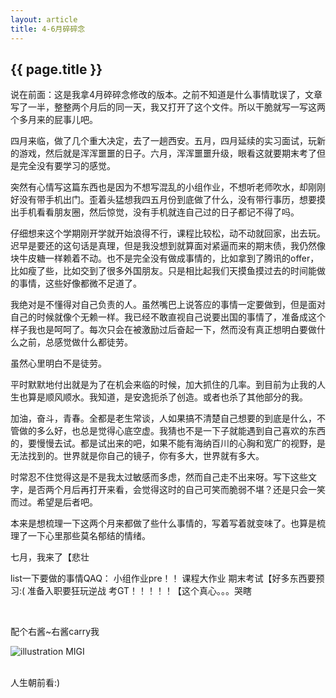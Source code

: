 ```yaml
---
layout: article
title: 4-6月碎碎念
---
```

<h2>{{ page.title }}</h2>

说在前面：这是我拿4月碎碎念修改的版本。之前不知道是什么事情耽误了，文章写了一半，整整两个月后的同一天，我又打开了这个文件。所以干脆就写一写这两个多月来的屁事儿吧。

四月来临，做了几个重大决定，去了一趟西安。五月，四月延续的实习面试，玩新的游戏，然后就是浑浑噩噩的日子。六月，浑浑噩噩升级，眼看这就要期末考了但是完全没有要学习的感觉。

突然有心情写这篇东西也是因为不想写混乱的小组作业，不想听老师吹水，却刚刚好没有带手机出门。歪着头猛想我四五月份到底做了什么，没有带行事历，想要摸出手机看看朋友圈，然后惊觉，没有手机就连自己过的日子都记不得了吗。

仔细想来这个学期刚开学就开始浪得不行，课程比较松，动不动就回家，出去玩。迟早是要还的这句话是真理，但是我没想到就算面对紧逼而来的期末债，我仍然像块牛皮糖一样赖着不动。也不是完全没有做成事情的，比如拿到了腾讯的offer，比如瘦了些，比如交到了很多外国朋友。只是相比起我们天摸鱼摸过去的时间能做的事情，这些好像都微不足道了。

我绝对是不懂得对自己负责的人。虽然嘴巴上说答应的事情一定要做到，但是面对自己的时候就像个无赖一样。我已经不敢直视自己说要出国的事情了，准备成这个样子我也是呵呵了。每次只会在被激励过后奋起一下，然而没有真正想明白要做什么之前，总感觉做什么都徒劳。

虽然心里明白不是徒劳。

平时默默地付出就是为了在机会来临的时候，加大抓住的几率。到目前为止我的人生也算是顺风顺水。我知道，是安逸扼杀了创造。或者也杀了其他部分的我。

加油，奋斗，青春。全都是老生常谈，人如果搞不清楚自己想要的到底是什么，不管做的多么好，也总是觉得心底空虚。我猜也不是一下子就能遇到自己喜欢的东西的，要慢慢去试。都是试出来的吧，如果不能有海纳百川的心胸和宽广的视野，是无法找到的。世界就是你自己的镜子，你有多大，世界就有多大。

时常忍不住觉得这是不是我太过敏感而多虑，然而自己走不出来呀。写下这些文字，是否两个月后再打开来看，会觉得这时的自己可笑而脆弱不堪？还是只会一笑而过。希望是后者吧。

本来是想梳理一下这两个月来都做了些什么事情的，写着写着就变味了。也算是梳理了一下心里那些莫名郁结的情绪。

七月，我来了【悲壮

list一下要做的事情QAQ：
		小组作业pre！！
		课程大作业
		期末考试【好多东西要预习:(
		准备入职要狂玩逆战
		考GT！！！！！【这个真心。。。哭瞎

<br>

配个右酱~右酱carry我
<div>
	<img class = "illustration" src = "{{site.baseurl}}/photos/2015-06-17/IMG_5897.JPG" alt = "illustration" />
	<span class = "image_credit">MIGI</span>
</div>

<br>

人生朝前看:)
